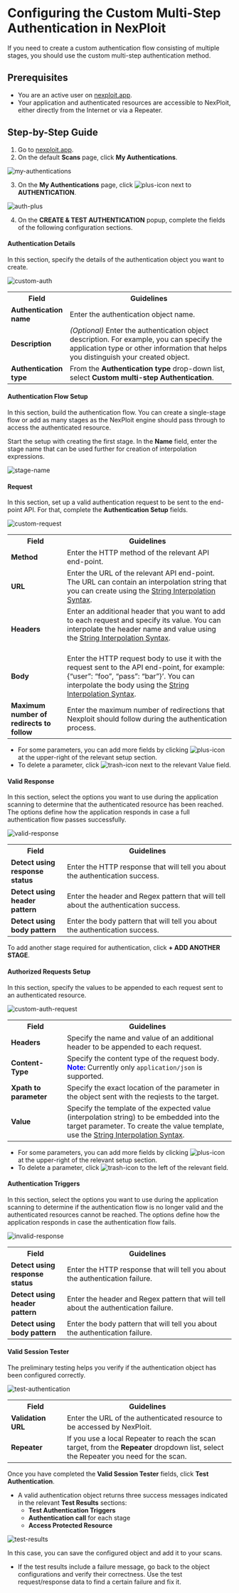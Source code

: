 # Configuring the Custom Multi-Step Authentication in NexPloit
If you need to create a custom authentication flow consisting of multiple stages, you should use the custom multi-step authentication method. 

## Prerequisites
*   You are an active user on [nexploit.app](https://nexploit.app/scans).
*   Your application and authenticated resources are accessible to NexPloit, either directly from the Internet or via a Repeater.


## Step-by-Step Guide
1. Go to [nexploit.app](https://nexploit.app/scans).
2. On the default **Scans** page, click **My Authentications**.

  ![my-authentications](../media/my-authentications.png ':size=45%')

3. On the **My Authentications** page, click ![plus-icon](../media/plus-icon.png ':size=2%') next to **AUTHENTICATION**.

  ![auth-plus](../media/auth-plus.png ':size=45%')

4. On the **CREATE & TEST AUTHENTICATION** popup, complete the fields of the following configuration sections.

#### Authentication Details

In this section, specify the details of the authentication object you want to create.

  ![custom-auth](../media/custom-auth-details.png ':size=45%')

<table id="simple-table">
  <tr>
    <th width="25%"><b>Field</b></th>
    <th width="75%"><b>Guidelines</b></th>
  </tr>
  <tr>
    <td width="25%"><b>Authentication name</b></td>
    <td width="75%" >
       Enter the authentication object name.
    </td>
  </tr>
  <tr>
    <td width="25%"><b> Description</b></td>
    <td width="75%" >
        <em>(Optional)</em> Enter the authentication object description. For example, you can specify the application type or other information that helps you distinguish your created object.
    </td>
  </tr>
   <tr>
    <td width="25%"><b>Authentication type</b></td>
    <td width="75%" >
      From the <b>Authentication type</b> drop-down list, select <b>Custom multi-step Authentication</b>.
    </td>
  </tr>
</table>

#### Authentication Flow Setup

In this section, build the authentication flow. You can create a single-stage flow or add as many stages as the NexPloit engine should pass through to access the authenticated resource.

Start the setup with creating the first stage. In the **Name** field, enter the stage name that can be used further for creation of interpolation expressions. 

![stage-name](../media/stage-name.png ':size=45%')

#### Request 

In this section, set up a valid authentication request to be sent to the end-point API. For that, complete the **Authentication Setup** fields.

   ![custom-request](../media/custom-request.png ':size=45%')


<table id="simple-table">
  <tr>
    <th width="25%"><b>Field</b></th>
    <th width="75%"><b>Guidelines</b></th>
  </tr>
  <tr>
    <td width="25%"><b>Method</b></td>
    <td width="75%" >
       Enter the HTTP method of the relevant API end-point.
    </td>
  </tr>
  <tr>
    <td width="25%"><b>URL</b></td>
    <td width="75%" >
    Enter the URL of the relevant API end-point. The URL can contain an interpolation string that you can create using the <a href="/#/guide/np-web-ui/scanning/managing-authentications/syntax.md">String Interpolation Syntax</a>.
    </td>
  </tr>
  <tr>
    <td width="25%"><b>Headers</b></td>
    <td width="75%" >       
    Enter an additional header that you want to add to each request and specify its value. You can interpolate the header name and value using the <a href="/#/guide/np-web-ui/scanning/managing-authentications/syntax.md">String Interpolation Syntax</a>. <br><br> 
    </td>
  </tr>
  <tr>
    <td width="25%"><b>Body</b></td>
    <td width="75%" >
        Enter the HTTP request body to use it with the request sent to the API end-point, for example:{“user”: “foo”, “pass”: “bar”}’. You can interpolate the body using the <a href="/#/guide/np-web-ui/scanning/managing-authentications/syntax.md">String Interpolation Syntax</a>.
    </td>
  </tr>
  <td width="25%"><b>Maximum number of redirects to follow</b></td>
    <td width="75%" >
        Enter the maximum number of redirections that Nexploit should follow during the authentication process.
  </table>

  
  * For some parameters, you can add more fields by clicking ![plus-icon](../media/plus-icon.png ':size=2%') at the upper-right of the relevant setup section. 
  * To delete a parameter, click ![trash-icon](../media/trash-icon.png ':size=3%') next to the relevant Value field.

#### Valid Response 

In this section, select the options you want to use during the application scanning to determine that the authenticated resource has been reached. The options define how the application responds in case a full authentication flow passes successfully.

 ![valid-response](../media/custom-valid-response.png ':size=45%')

  <table id="simple-table">
  <tr>
    <th width="25%"><b>Field</b></th>
    <th width="75%"><b>Guidelines</b></th>
  </tr>
  <tr>
    <td width="25%"><b>Detect using response status</b></td>
    <td width="75%" >
       Enter the HTTP response that will tell you about the authentication success.
    </td>
  </tr>
  <tr>
    <td width="25%"><b>Detect using header pattern</b></td>
    <td width="75%" >
        Enter the header and Regex pattern that will tell about the authentication success.
    </td>
  </tr>
  <tr>
    <td width="25%"><b>Detect using body pattern</b></td>
    <td width="75%" >
       Enter the body pattern that will tell you about the authentication success.
    </td>
  </tr>
</table>

To add another stage required for authentication, click **+ ADD ANOTHER STAGE**.

#### Authorized Requests Setup 

In this section, specify the values to be appended to each request sent to an authenticated resource.

![custom-auth-request](../media/custom-auth-request.png ':size=45%') 

<table id="simple-table">
  <tr>
    <th width="25%"><b>Field</b></th>
    <th width="75%"><b>Guidelines</b></th>
  </tr>
  <tr>
    <td width="25%"><b>Headers </b></td>
    <td width="75%" >
       Specify the name and value of an additional header to be appended to each request. 
    </td>
  </tr>
  <tr>
    <td width="25%"><b>Content-Type </b></td>
    <td width="75%" >
        Specify the content type of the request body.<br>
        <font color="blue"><b>Note:</b></font> Currently only <code>application/json</code> is supported.
    </td>
  </tr>
  <tr>
    <td width="25%"><b>Xpath to parameter</b></td>
    <td width="75%" >
       Specify the exact location of the parameter in the object sent with the reqiests to the target.
    </td>
  </tr>
  </tr>
  <tr>
    <td width="25%"><b>Value</b></td>
    <td width="75%" >
       Specify the template of the expected value (interpolation string) to be embedded into the target parameter. To create the value template, use the <a href="/#/guide/np-web-ui/scanning/managing-authentications/syntax.md">String Interpolation Syntax</a>.
    </td>
  </tr>
</table>


* For some parameters, you can add more fields by clicking ![plus-icon](../media/plus-icon.png ':size=2%') at the upper-right of the relevant setup section. 
* To delete a parameter, click ![trash-icon](../media/trash-icon.png ':size=3%') to the left of the relevant field.

#### Authentication Triggers 

In this section, select the options you want to use during the application scanning to determine if the authentication flow is no longer valid and the authenticated resources cannot be reached. The options define how the application responds in case the authentication flow fails.

![invalid-response](../media/invalid-response.png ':size=45%') 

<table id="simple-table">
  <tr>
    <th width="25%"><b>Field</b></th>
    <th width="75%"><b>Guidelines</b></th>
  </tr>
  <tr>
    <td width="25%"><b>Detect using response status</b></td>
    <td width="75%" >
       Enter the HTTP response that will tell you about the authentication failure.
    </td>
  </tr>
  <tr>
    <td width="25%"><b>Detect using header pattern</b></td>
    <td width="75%" >
        Enter the header and Regex pattern that will tell about the authentication failure.
    </td>
  </tr>
  <tr>
    <td width="25%"><b>Detect using body pattern</b></td>
    <td width="75%" >
       Enter the body pattern that will tell you about the authentication failure. 
    </td>
  </tr>
</table>

#### Valid Session Tester

The preliminary testing helps you verify if the authentication object has been configured correctly.

 ![test-authentication](../media/custom-session-tester.png ':size=45%') 


<table id="simple-table">
  <tr>
    <th width="25%"><b>Field</b></th>
    <th width="75%"><b>Guidelines</b></th>
  </tr>
  <tr>
    <td width="25%"><b>Validation URL </b></td>
    <td width="75%" >
       Enter the URL of the authenticated resource to be accessed by NexPloit. 
    </td>
  </tr>
  <tr>
    <td width="25%"><b>Repeater  </b></td>
    <td width="75%" >
       If you use a local Repeater to reach the scan target, from the <b>Repeater</b> dropdown list, select the Repeater you need for the scan.   
    </td>
  </tr>
  </table>

Once you have completed the **Valid Session Tester** fields, click **Test Authentication**.

 * A valid authentication object returns three success messages indicated in the relevant  **Test Results** sections: 
     *   **Test Authentication Triggers**
     *   **Authentication call** for each stage
     *   **Access Protected Resource**

 ![test-results](../media/custom-results.png ':size=45%') 

In this case, you can save the configured object and add it to your scans.

 * If the test results include a failure message, go back to the object configurations and verify their correctness. Use the test request/response data to find a certain failure and fix it.
